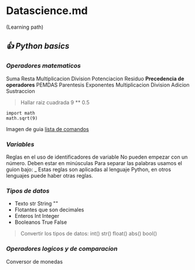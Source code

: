 # Datascience.md
(Learning path)
## ***:+1: Python basics***

### ***Operadores matematicos***
Suma Resta Multiplicacion Division Potenciacion Residuo
**Precedencia de operadores**
PEMDAS Parentesis Exponentes Multiplicacion Division Adicion Sustraccion
> Hallar raiz cuadrada  9 ** 0.5  

``` 
import math 
math.sqrt(9) 
```

Imagen de guia [lista de comandos](https://static.platzi.com/media/user_upload/referencia_python-08967f82-4367-4e5c-b532-da74f02bada5.jpg)

### ***Variables***
Reglas en el uso de identificadores de variable
No pueden empezar con un número.
Deben estar en minúsculas
Para separar las palabras usamos el guion bajo: _
Estas reglas son aplicadas al lenguaje Python, en otros lenguajes puede haber otras reglas.

### ***Tipos de datos***
- Texto str String "" 
- Flotantes que son decimales
- Enteros Int Integer
- Booleanos True False
> Convertir los tipos de datos: int() str() float() abs() bool() 

### ***Operadores logicos y de comparacion***
Conversor de monedas
